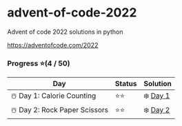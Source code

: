 # advent-of-code-2022
Advent of code 2022 solutions in python

https://adventofcode.com/2022

### Progress ⭐(4 / 50)

| Day                          | Status | Solution                                                     |
| ---------------------------- | ------ | ------------------------------------------------------------ |
| ☃️ Day 1: Calorie Counting    | ⭐⭐     | ❄️ [Day 1](https://github.com/kbojarowska/advent-of-code-2022/tree/main/day1) |
| ☃️ Day 2: Rock Paper Scissors | ⭐⭐     | ❄️ [Day 2](https://github.com/kbojarowska/advent-of-code-2022/tree/main/day2) |

